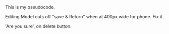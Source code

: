 This is my pseudocode.

Editing Model cuts off "save & Return" when at 400px wide for phone. Fix it.

'Are you sure', on delete button.